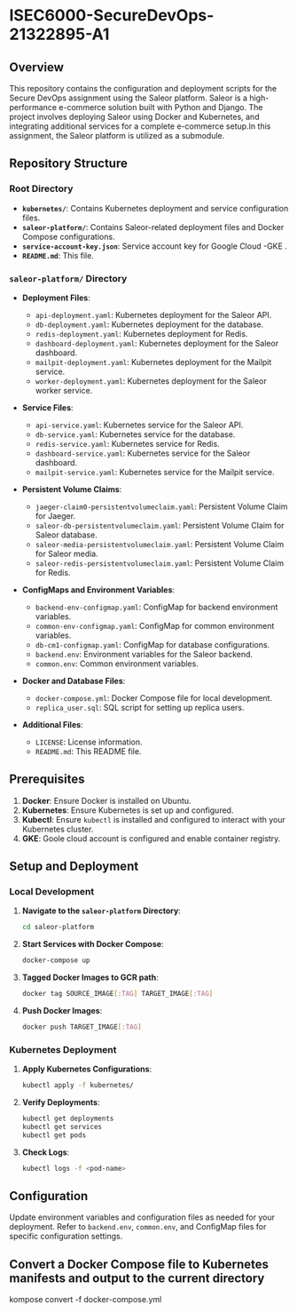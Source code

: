 # ISEC6000-SecureDevOps-21322895-A1

## Overview

This repository contains the configuration and deployment scripts for the Secure DevOps assignment using the Saleor platform. Saleor is a high-performance e-commerce solution built with Python and Django. The project involves deploying Saleor using Docker and Kubernetes, and integrating additional services for a complete e-commerce setup.In this assignment, the Saleor platform is utilized as a submodule.

## Repository Structure

### Root Directory

- **`kubernetes/`**: Contains Kubernetes deployment and service configuration files.
- **`saleor-platform/`**: Contains Saleor-related deployment files and Docker Compose configurations.
- **`service-account-key.json`**: Service account key for Google Cloud -GKE .
- **`README.md`**: This file.

### `saleor-platform/` Directory

- **Deployment Files**:
  - `api-deployment.yaml`: Kubernetes deployment for the Saleor API.
  - `db-deployment.yaml`: Kubernetes deployment for the database.
  - `redis-deployment.yaml`: Kubernetes deployment for Redis.
  - `dashboard-deployment.yaml`: Kubernetes deployment for the Saleor dashboard.
  - `mailpit-deployment.yaml`: Kubernetes deployment for the Mailpit service.
  - `worker-deployment.yaml`: Kubernetes deployment for the Saleor worker service.

- **Service Files**:
  - `api-service.yaml`: Kubernetes service for the Saleor API.
  - `db-service.yaml`: Kubernetes service for the database.
  - `redis-service.yaml`: Kubernetes service for Redis.
  - `dashboard-service.yaml`: Kubernetes service for the Saleor dashboard.
  - `mailpit-service.yaml`: Kubernetes service for the Mailpit service.

- **Persistent Volume Claims**:
  - `jaeger-claim0-persistentvolumeclaim.yaml`: Persistent Volume Claim for Jaeger.
  - `saleor-db-persistentvolumeclaim.yaml`: Persistent Volume Claim for Saleor database.
  - `saleor-media-persistentvolumeclaim.yaml`: Persistent Volume Claim for Saleor media.
  - `saleor-redis-persistentvolumeclaim.yaml`: Persistent Volume Claim for Redis.

- **ConfigMaps and Environment Variables**:
  - `backend-env-configmap.yaml`: ConfigMap for backend environment variables.
  - `common-env-configmap.yaml`: ConfigMap for common environment variables.
  - `db-cm1-configmap.yaml`: ConfigMap for database configurations.
  - `backend.env`: Environment variables for the Saleor backend.
  - `common.env`: Common environment variables.

- **Docker and Database Files**:
  - `docker-compose.yml`: Docker Compose file for local development.
  - `replica_user.sql`: SQL script for setting up replica users.

- **Additional Files**:
  - `LICENSE`: License information.
  - `README.md`: This README file.

## Prerequisites

1. **Docker**: Ensure Docker is installed on Ubuntu.
2. **Kubernetes**: Ensure Kubernetes is set up and configured.
3. **Kubectl**: Ensure `kubectl` is installed and configured to interact with your Kubernetes cluster.
4. **GKE**: Goole cloud account is configured and enable container registry.

## Setup and Deployment

### Local Development

1. **Navigate to the `saleor-platform` Directory**:
   ```bash
   cd saleor-platform
   ```

2. **Start Services with Docker Compose**:
   ```bash
   docker-compose up
   ```

3. **Tagged Docker Images to GCR path**:
   ```bash
   docker tag SOURCE_IMAGE[:TAG] TARGET_IMAGE[:TAG]
   ```
4. **Push Docker Images**:
   ```bash
   docker push TARGET_IMAGE[:TAG]
   ```

### Kubernetes Deployment

1. **Apply Kubernetes Configurations**:
   ```bash
   kubectl apply -f kubernetes/
   ```

2. **Verify Deployments**:
   ```bash
   kubectl get deployments
   kubectl get services
   kubectl get pods
   ```

3. **Check Logs**:
   ```bash
   kubectl logs -f <pod-name>
   ```

## Configuration

Update environment variables and configuration files as needed for your deployment. Refer to `backend.env`, `common.env`, and ConfigMap files for specific configuration settings.

## Convert a Docker Compose file to Kubernetes manifests and output to the current directory
kompose convert -f docker-compose.yml


